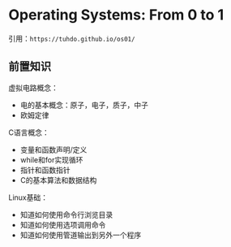 # Operating Systems: From 0 to 1

引用：`https://tuhdo.github.io/os01/`

## 前置知识

虚拟电路概念：

- 电的基本概念：原子，电子，质子，中子
- 欧姆定律

C语言概念：

- 变量和函数声明/定义
- while和for实现循环
- 指针和函数指针
- C的基本算法和数据结构

Linux基础：

- 知道如何使用命令行浏览目录
- 知道如何使用选项调用命令
- 知道如何使用管道输出到另外一个程序

## 